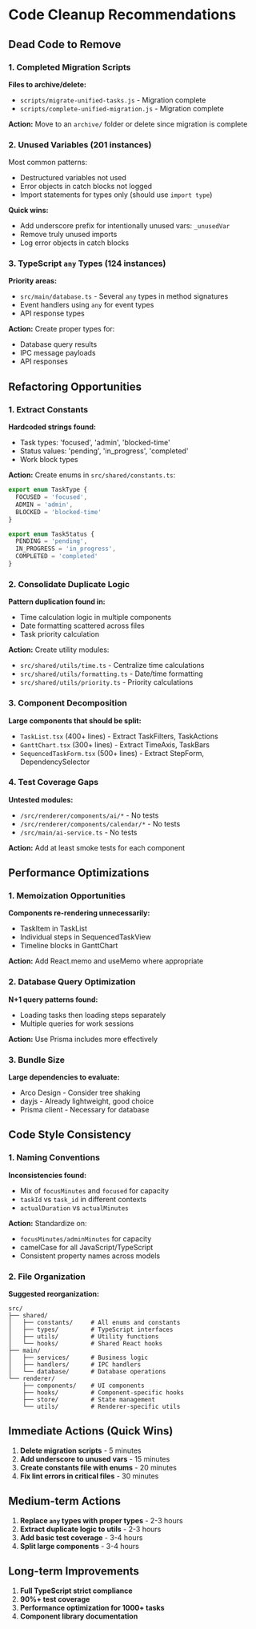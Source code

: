 # Code Cleanup Recommendations

## Dead Code to Remove

### 1. Completed Migration Scripts
**Files to archive/delete:**
- `scripts/migrate-unified-tasks.js` - Migration complete
- `scripts/complete-unified-migration.js` - Migration complete

**Action:** Move to an `archive/` folder or delete since migration is complete

### 2. Unused Variables (201 instances)
Most common patterns:
- Destructured variables not used
- Error objects in catch blocks not logged
- Import statements for types only (should use `import type`)

**Quick wins:**
- Add underscore prefix for intentionally unused vars: `_unusedVar`
- Remove truly unused imports
- Log error objects in catch blocks

### 3. TypeScript `any` Types (124 instances)
**Priority areas:**
- `src/main/database.ts` - Several `any` types in method signatures
- Event handlers using `any` for event types
- API response types

**Action:** Create proper types for:
- Database query results
- IPC message payloads
- API responses

## Refactoring Opportunities

### 1. Extract Constants
**Hardcoded strings found:**
- Task types: 'focused', 'admin', 'blocked-time'
- Status values: 'pending', 'in_progress', 'completed'
- Work block types

**Action:** Create enums in `src/shared/constants.ts`:
```typescript
export enum TaskType {
  FOCUSED = 'focused',
  ADMIN = 'admin',
  BLOCKED = 'blocked-time'
}

export enum TaskStatus {
  PENDING = 'pending',
  IN_PROGRESS = 'in_progress',
  COMPLETED = 'completed'
}
```

### 2. Consolidate Duplicate Logic
**Pattern duplication found in:**
- Time calculation logic in multiple components
- Date formatting scattered across files
- Task priority calculation

**Action:** Create utility modules:
- `src/shared/utils/time.ts` - Centralize time calculations
- `src/shared/utils/formatting.ts` - Date/time formatting
- `src/shared/utils/priority.ts` - Priority calculations

### 3. Component Decomposition
**Large components that should be split:**
- `TaskList.tsx` (400+ lines) - Extract TaskFilters, TaskActions
- `GanttChart.tsx` (300+ lines) - Extract TimeAxis, TaskBars
- `SequencedTaskForm.tsx` (500+ lines) - Extract StepForm, DependencySelector

### 4. Test Coverage Gaps
**Untested modules:**
- `/src/renderer/components/ai/*` - No tests
- `/src/renderer/components/calendar/*` - No tests
- `/src/main/ai-service.ts` - No tests

**Action:** Add at least smoke tests for each component

## Performance Optimizations

### 1. Memoization Opportunities
**Components re-rendering unnecessarily:**
- TaskItem in TaskList
- Individual steps in SequencedTaskView
- Timeline blocks in GanttChart

**Action:** Add React.memo and useMemo where appropriate

### 2. Database Query Optimization
**N+1 query patterns found:**
- Loading tasks then loading steps separately
- Multiple queries for work sessions

**Action:** Use Prisma includes more effectively

### 3. Bundle Size
**Large dependencies to evaluate:**
- Arco Design - Consider tree shaking
- dayjs - Already lightweight, good choice
- Prisma client - Necessary for database

## Code Style Consistency

### 1. Naming Conventions
**Inconsistencies found:**
- Mix of `focusMinutes` and `focused` for capacity
- `taskId` vs `task_id` in different contexts
- `actualDuration` vs `actualMinutes`

**Action:** Standardize on:
- `focusMinutes/adminMinutes` for capacity
- camelCase for all JavaScript/TypeScript
- Consistent property names across models

### 2. File Organization
**Suggested reorganization:**
```
src/
├── shared/
│   ├── constants/     # All enums and constants
│   ├── types/         # TypeScript interfaces
│   ├── utils/         # Utility functions
│   └── hooks/         # Shared React hooks
├── main/
│   ├── services/      # Business logic
│   ├── handlers/      # IPC handlers
│   └── database/      # Database operations
└── renderer/
    ├── components/    # UI components
    ├── hooks/         # Component-specific hooks
    ├── store/         # State management
    └── utils/         # Renderer-specific utils
```

## Immediate Actions (Quick Wins)

1. **Delete migration scripts** - 5 minutes
2. **Add underscore to unused vars** - 15 minutes
3. **Create constants file with enums** - 20 minutes
4. **Fix lint errors in critical files** - 30 minutes

## Medium-term Actions

1. **Replace `any` types with proper types** - 2-3 hours
2. **Extract duplicate logic to utils** - 2-3 hours
3. **Add basic test coverage** - 3-4 hours
4. **Split large components** - 3-4 hours

## Long-term Improvements

1. **Full TypeScript strict compliance**
2. **90%+ test coverage**
3. **Performance optimization for 1000+ tasks**
4. **Component library documentation**